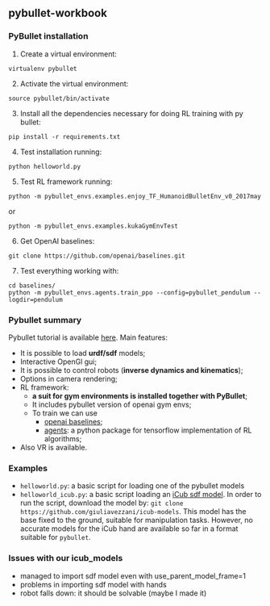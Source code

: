 ## pybullet-workbook

### PyBullet installation
1. Create a virtual environment:
```
virtualenv pybullet
```
2. Activate the virtual environment:
```
source pybullet/bin/activate
```
3. Install all the dependencies necessary for doing RL training with py bullet:
```
pip install -r requirements.txt
```
4. Test installation running:
```
python helloworld.py
```
5. Test RL framework running:
  ```
  python -m pybullet_envs.examples.enjoy_TF_HumanoidBulletEnv_v0_2017may
  ```
or
```
python -m pybullet_envs.examples.kukaGymEnvTest
```
6. Get OpenAI baselines:
```
git clone https://github.com/openai/baselines.git
```
7. Test everything working with:
```
cd baselines/
python -m pybullet_envs.agents.train_ppo --config=pybullet_pendulum --logdir=pendulum
```

### Pybullet summary

Pybullet tutorial is available [here](https://docs.google.com/document/d/10sXEhzFRSnvFcl3XxNGhnD4N2SedqwdAvK3dsihxVUA/edit#).
Main features:

- It is possible to load **urdf/sdf** models;
- Interactive OpenGl gui;
- It is possible to control robots (**inverse dynamics and kinematics**);
- Options in camera rendering;
- RL framework:
    - **a suit for gym environments is installed together with PyBullet**;
    - It includes pybullet version of openai gym envs;
    - To train we can use
       - [openai baselines](https://github.com/openai/baselines);
       - [agents](https://pypi.org/project/agents/): a python package for tensorflow implementation of RL algorithms;
- Also VR is available.

### Examples
- `helloworld.py`: a basic script for loading one of the pybullet models
- `helloworld_icub.py`: a basic script loading an [iCub sdf model](https://github.com/giuliavezzani/icub-models/blob/master/iCub/robots/iCubGazeboV2_5/model.sdf). In order to run the script, download the model by:
`git clone https://github.com/giuliavezzani/icub-models`.
This model has the base fixed to the ground, suitable for manipulation tasks.
However, no accurate models for the iCub hand are available so far in a format suitable for `pybullet`.


### Issues with our icub_models

- managed to import sdf model even with use_parent_model_frame=1
- problems in importing sdf model with hands
- robot falls down: it should be solvable (maybe I made it)

